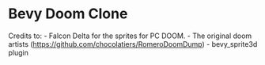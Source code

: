 # Bevy Doom Clone

Credits to: 
    - Falcon Delta for the sprites for PC DOOM.
    - The original doom artists (https://github.com/chocolatiers/RomeroDoomDump)
    - bevy_sprite3d plugin
